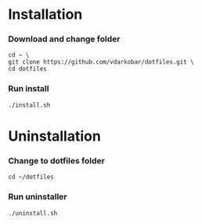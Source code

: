 # Installation
### Download and change folder
```
cd ~ \
git clone https://github.com/vdarkobar/dotfiles.git \
cd dotfiles
```
### Run install
```
./install.sh
```

# Uninstallation

### Change to dotfiles folder
```
cd ~/dotfiles
```

### Run uninstaller
```
./uninstall.sh
```
